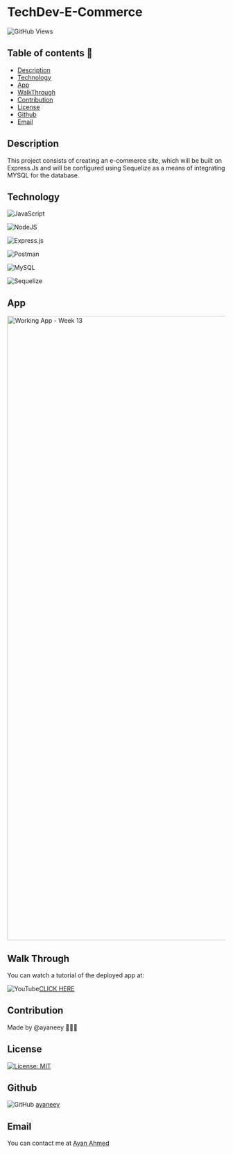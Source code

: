 # TechDev-E-Commerce

![GitHub Views](https://komarev.com/ghpvc/?username=ayaneey)

## Table of contents 📖

- [Description](#Description)
- [Technology](#Technology)
- [App](#App)
- [WalkThrough](#WalkThrough)
- [Contribution](#Contribution)
- [License](#License)
- [Github](#Github)
- [Email](#Email)

## Description

This project consists of creating an e-commerce site, which will be built on Express.Js and will be configured using Sequelize as a means of integrating MYSQL for the database.

## Technology

![JavaScript](https://img.shields.io/badge/javascript-%23323330.svg?style=for-the-badge&logo=javascript&logoColor=%23F7DF1E)

![NodeJS](https://img.shields.io/badge/node.js-6DA55F?style=for-the-badge&logo=node.js&logoColor=white)

![Express.js](https://img.shields.io/badge/express.js-%23404d59.svg?style=for-the-badge&logo=express&logoColor=%2361DAFB)

![Postman](https://img.shields.io/badge/Postman-FF6C37?style=for-the-badge&logo=postman&logoColor=white)

![MySQL](https://img.shields.io/badge/mysql-%2300f.svg?style=for-the-badge&logo=mysql&logoColor=white)

![Sequelize](https://img.shields.io/badge/Sequelize-52B0E7?style=for-the-badge&logo=Sequelize&logoColor=white)

## App

<img width="1436" alt="Working App - Week 13" src="https://user-images.githubusercontent.com/108099259/201550345-7a5d5c94-e6ad-4240-a050-651be7fbddf8.png">

## Walk Through

You can watch a tutorial of the deployed app at:

![YouTube](https://img.shields.io/badge/YouTube-%23FF0000.svg?style=for-the-badge&logo=YouTube&logoColor=white)[CLICK HERE](https://youtu.be/P5seUYn-Zus)

## Contribution

Made by @ayaneey 👩🏽‍💻

## License

[![License: MIT](https://img.shields.io/badge/License-MIT-yellow.svg)](https://opensource.org/licenses/MIT)

## Github

![GitHub](https://img.shields.io/badge/github-%23121011.svg?style=for-the-badge&logo=github&logoColor=white) [ayaneey](https://github.com/ayaneey)

## Email

You can contact me at [Ayan Ahmed](mailto:ayanahmed0210@gmail.com)

